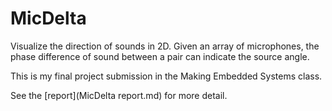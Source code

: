 MicDelta
================

Visualize the direction of sounds in 2D. Given an array of microphones, the phase difference of sound between a pair can indicate the source angle.

This is my final project submission in the Making Embedded Systems class.

See the [report](MicDelta report.md) for more detail.